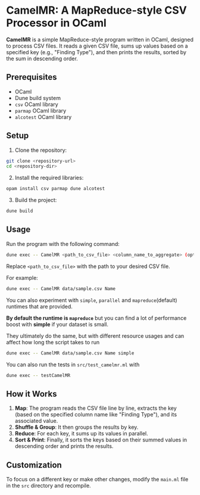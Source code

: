 # CamelMR: A MapReduce-style CSV Processor in OCaml

**CamelMR** is a simple MapReduce-style program written in OCaml, designed to process CSV files. It reads a given CSV file, sums up values based on a specified key (e.g., "Finding Type"), and then prints the results, sorted by the sum in descending order.

## Prerequisites
- OCaml
- Dune build system
- `csv` OCaml library
- `parmap` OCaml library
- `alcotest` OCaml library

## Setup

1. Clone the repository:

```bash
git clone <repository-url>
cd <repository-dir>
```

2. Install the required libraries:

```bash
opam install csv parmap dune alcotest
```

3. Build the project:

```bash
dune build
```

## Usage

Run the program with the following command:

```bash
dune exec -- CamelMR <path_to_csv_file> <column_name_to_aggregate> (optional)<mode>
```

Replace `<path_to_csv_file>` with the path to your desired CSV file.

For example:

```bash
dune exec -- CamelMR data/sample.csv Name
```

You can also experiment with `simple`, `parallel` and `mapreduce`(default) runtimes that are provided.

**By default the runtime is `mapreduce`** but you can find a lot of performance boost with **simple** if your dataset is small.

They ultimately do the same, but with different resource usages and can affect how long the script takes to run
```bash
dune exec -- CamelMR data/sample.csv Name simple
```

You can also run the tests in `src/test_camelmr.ml` with 

```bash
dune exec -- testCamelMR
```

## How it Works

1. **Map**: The program reads the CSV file line by line, extracts the key (based on the specified column name like "Finding Type"), and its associated value.
2. **Shuffle & Group**: It then groups the results by key.
3. **Reduce**: For each key, it sums up its values in parallel.
4. **Sort & Print**: Finally, it sorts the keys based on their summed values in descending order and prints the results.

## Customization

To focus on a different key or make other changes, modify the `main.ml` file in the `src` directory and recompile.